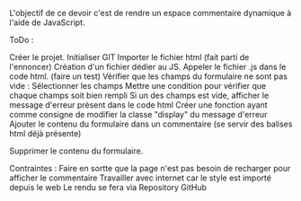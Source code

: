 L'objectif de ce devoir c'est de rendre un espace commentaire dynamique à l'aide de JavaScript.

ToDo :

Créer le projet.
Initialiser GIT
Importer le fichier html (fait parti de l'ennoncer) 
Création d'un fichier dédier au JS.
Appeler le fichier .js dans le code html. (faire un test)
Vérifier que les champs du formulaire ne sont pas vide :
    Sélectionner les champs
    Mettre une condition pour vérifier que chaque champs soit bien rempli
    Si un des champs est vide, afficher le message d'erreur présent dans le code html
        Créer une fonction ayant comme consigne de modifier la classe "display" du message d'erreur 
Ajouter le contenu du formulaire dans un commentaire (se servir des balises html déjà présente)

Supprimer le contenu du formulaire.

Contraintes : 
    Faire en sortte que la page n'est pas besoin de recharger pour afficher le commentaire
    Travailler avec internet car le style est importé depuis le web
    Le rendu se fera via Repository GitHub
